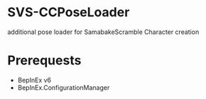 # SVS-CCPoseLoader
additional pose loader for SamabakeScramble Character creation

# Prerequests

 * BepInEx v6
 * BepInEx.ConfigurationManager
 